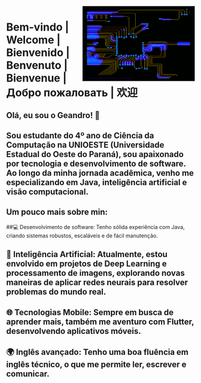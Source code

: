 <img src="loop_processing GIF.gif" alt="CPU gif" width="300" height="200" align = "right">


# Bem-vindo | Welcome | Bienvenido | Benvenuto | Bienvenue | Добро пожаловать | 欢迎
## Olá, eu sou o Geandro! 👋
## Sou estudante do 4º ano de Ciência da Computação na UNIOESTE (Universidade Estadual do Oeste do Paraná), sou apaixonado por tecnologia e desenvolvimento de software. Ao longo da minha jornada acadêmica, venho me especializando em Java, inteligência artificial e visão computacional.
## Um pouco mais sobre min:
##💻 Desenvolvimento de software: Tenho sólida experiência com Java, criando sistemas robustos, escaláveis e de fácil manutenção.

## 🧠 Inteligência Artificial: Atualmente, estou envolvido em projetos de Deep Learning e processamento de imagens, explorando novas maneiras de aplicar redes neurais para resolver problemas do mundo real.

## 🌐 Tecnologias Mobile: Sempre em busca de aprender mais, também me aventuro com Flutter, desenvolvendo aplicativos móveis.

## 🌍 Inglês avançado: Tenho uma boa fluência em inglês técnico, o que me permite ler, escrever e comunicar.
